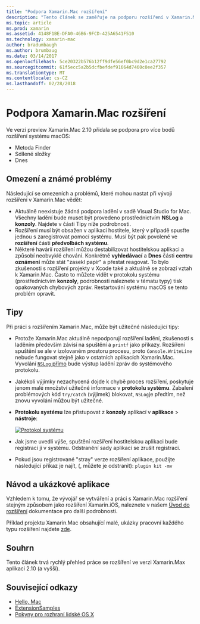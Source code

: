 ```yaml
---
title: "Podpora Xamarin.Mac rozšíření"
description: "Tento článek se zaměřuje na podporu rozšíření v Xamarin.Mac verze 2.10 (a vyšší)."
ms.topic: article
ms.prod: xamarin
ms.assetid: 4148F1BE-DFA0-46B6-9FCD-425A6541F510
ms.technology: xamarin-mac
author: bradumbaugh
ms.author: brumbaug
ms.date: 03/14/2017
ms.openlocfilehash: 5ce20322b576b12ff9dfe56ef0bc9d2e1ca27792
ms.sourcegitcommit: 61f5ecc5a2b5dcfbefdef91664d7460c0ee2f357
ms.translationtype: MT
ms.contentlocale: cs-CZ
ms.lasthandoff: 02/28/2018
---
```

# <a name="xamarinmac-extension-support"></a>Podpora Xamarin.Mac rozšíření

Ve verzi preview Xamarin.Mac 2.10 přidala se podpora pro více bodů rozšíření systému macOS:

- Metoda Finder
- Sdílené složky
- Dnes

<a name="Limitations-and-Known-Issues" />

## <a name="limitations-and-known-issues"></a>Omezení a známé problémy

Následující se omezeních a problémů, které mohou nastat při vývoji rozšíření v Xamarin.Mac vědět:

* Aktuálně neexistuje žádná podpora ladění v sadě Visual Studio for Mac. Všechny ladění bude muset být provedeno prostřednictvím **NSLog** a **konzoly**. Najdete v části Tipy níže podrobnosti.
* Rozšíření musí být obsažen v aplikaci hostitele, který v případě spusťte jednou s zaregistrovat pomocí systému. Musí být pak povolené ve **rozšíření** části **předvolbách systému**. 
* Některé havárií rozšíření můžou destabilizovat hostitelskou aplikaci a způsobí neobvyklé chování. Konkrétně **vyhledávací** a **Dnes** části **centru oznámení** může stát "zasekl papír" a přestat reagovat. To bylo zkušenosti s rozšíření projekty v Xcode také a aktuálně se zobrazí vztah k Xamarin.Mac. Často to můžete vidět v protokolu systému (prostřednictvím **konzoly**, podrobnosti naleznete v tématu typy) tisk opakovaných chybových zpráv. Restartování systému macOS se tento problém opravit.

<a name="Tips" />

## <a name="tips"></a>Tipy

Při práci s rozšířením Xamarin.Mac, může být užitečné následující tipy:

- Protože Xamarin.Mac aktuálně nepodporují rozšíření ladění, zkušenosti s laděním především závisí na spuštění a `printf` jako příkazy. Rozšíření spuštění se ale v izolovaném prostoru procesu, proto `Console.WriteLine` nebude fungovat stejně jako v ostatních aplikacích Xamarin.Mac. Vyvolání [ `NSLog` přímo](https://gist.github.com/chamons/e2e409013a449cfbe1f2fbe5547f6554) bude výstup ladění zpráv do systémového protokolu.
- Jakékoli výjimky nezachycená dojde k chybě proces rozšíření, poskytuje jenom malé množství užitečné informace v **protokolu systému**. Zabalení problémových kód `try/catch` (výjimek) blokovat, `NSLog`je předtím, než znovu vyvolání můžou být užitečné.
- **Protokolu systému** lze přistupovat z **konzoly** aplikací v **aplikace** > **nástroje**:

    [ ![](extensions-images/extension02.png "Protokol systému")](extensions-images/extension02.png)
- Jak jsme uvedli výše, spuštění rozšíření hostitelskou aplikaci bude registraci ji v systému. Odstranění sady aplikací se zrušit registraci. 
- Pokud jsou registrované "stray" verze rozšíření aplikace, použijte následující příkaz je najít, (, můžete je odstranit): `plugin kit -mv`


<a name="Walkthrough-and-Sample-App" />

## <a name="walkthrough-and-sample-app"></a>Návod a ukázkové aplikace

Vzhledem k tomu, že vývojář se vytváření a práci s Xamarin.Mac rozšíření stejným způsobem jako rozšíření Xamarin.iOS, naleznete v našem [Úvod do rozšíření](~/ios/platform/extensions.md) dokumentace pro další podrobnosti.

Příklad projektu Xamarin.Mac obsahující malé, ukázky pracovní každého typu rozšíření najdete [zde](https://developer.xamarin.com/samples/mac/ExtensionSamples/).

<a name="Summary" />

## <a name="summary"></a>Souhrn

Tento článek trvá rychlý přehled práce se rozšíření ve verzi Xamarin.Max aplikaci 2.10 (a vyšší).

## <a name="related-links"></a>Související odkazy

- [Hello, Mac](~/mac/get-started/hello-mac.md)
- [ExtensionSamples](https://developer.xamarin.com/samples/mac/ExtensionSamples/)
- [Pokyny pro rozhraní lidské OS X](https://developer.apple.com/library/mac/documentation/UserExperience/Conceptual/OSXHIGuidelines/)
